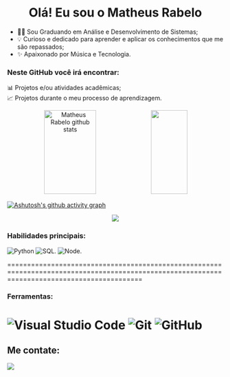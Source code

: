 <h1 align="center"> Olá! Eu sou o Matheus Rabelo </h1>



- 👨‍💻 Sou Graduando em Análise e Desenvolvimento de Sistemas;
- 💡 Curioso e dedicado para aprender e aplicar os conhecimentos que me são repassados;
- ✨ Apaixonado por Música e Tecnologia.

### Neste GitHub você irá encontrar:

📊 Projetos e/ou atividades acadêmicas;  
📈 Projetos durante o meu processo de aprendizagem.  


<div align="center">  
  <img width="49%" height="195px" src="https://github-readme-stats-sigma-five.vercel.app/api?username=Theus1990&show_icons=true&count_private=false&hide_border=true&title_color=4169e1&icon_color=4169e1&text_color=c9d1d9&bg_color=0d1117" alt="Matheus Rabelo github stats" />
  <img width="41%" height="195px" src="https://github-readme-stats-sigma-five.vercel.app/api/top-langs/?username=Theus1990&layout=compact&hide_border=true&title_color=4169e1&text_color=00bfbf&bg_color=0d1117"/>
</div>


[![Ashutosh's github activity graph](https://github-readme-activity-graph.vercel.app/graph?username=Theus1990&bg_color=0d1117&color=4169e1&line=24292e&theme=tokyo-night&point=24292e&area=true&hide_border=true)](https://github.com/ashutosh00710/github-readme-activity-graph)

<p align="center">
  <img src="https://github-profile-trophy.vercel.app/?username=Theus1990&theme=dracula&row=2&no-bg=true&column=3&margin-w=15&margin-h=15" />
</p>


### Habilidades principais:

![Python](https://img.shields.io/badge/python-3670A0?style=for-the-badge&logo=python&logoColor=ffdd54)
![SQL](https://img.shields.io/badge/SQL-00BC00?style=for-the-badge&logo=sql&logoColor=ffdd54).
![Node](https://img.shields.io/badge/node-F10A88?style=for-the-badge&logo=node&logoColor=ffdd54).

==============================================================================================================================================
### Ferramentas:
  
![Visual Studio Code](https://img.shields.io/badge/Visual%20Studio%20Code-0078d7.svg?style=for-the-badge&logo=visual-studio-code&logoColor=white) 
![Git](https://img.shields.io/badge/git-%23F05033.svg?style=for-the-badge&logo=git&logoColor=white)
![GitHub](https://img.shields.io/badge/github-%23121011.svg?style=for-the-badge&logo=github&logoColor=white)
==============================================================================================================================================
  
## Me contate:
<div>  
<a href="https://www.linkedin.com/in/matheus-feitosa-de-oliveira-rabelo" target="_blank"><img src="https://img.shields.io/badge/-linkedin-blue?style=for-the-badge&logo=linkedin&logoColor= branco"</a>
</div>
